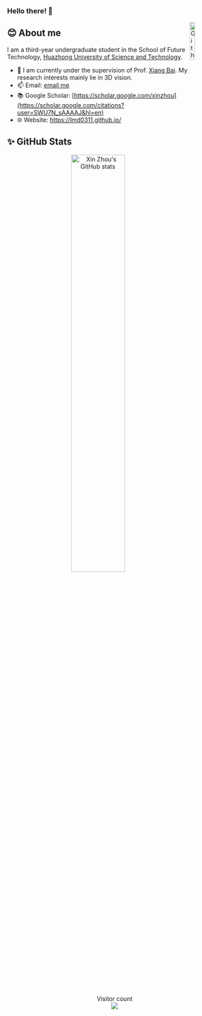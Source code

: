 ### Hello there! 👋
<img width="15%" align="right" alt="Github" src="https://user-images.githubusercontent.com/48678280/88862734-4903af80-d201-11ea-968b-9c939d88a37c.gif" />


## 😊 About me
I am a third-year undergraduate student  in the School of Future Technology, [Huazhong University of Science and Technology](http://english.hust.edu.cn/).

- 🔭 I am currently under the supervision of Prof. [Xiang Bai](https://scholar.google.com/citations?user=UeltiQ4AAAAJ&hl=en). My research interests mainly lie in 3D vision.
- 📫 Email: [email me](mailto:xzhou03@hust.edu.cn)
- 📚️ Google Scholar: [https://scholar.google.com/xinzhou](https://scholar.google.com/citations?user=SWU7N_sAAAAJ&hl=en)
- 🌐 Website: https://lmd0311.github.io/


## ✨ GitHub Stats
<p align="center"> 
  <img width="50%" align="center" alt="Xin Zhou's GitHub stats" src="https://github-readme-stats.vercel.app/api?username=LMD0311&show_icons=true" />
</p>

<p align="center"> 
  Visitor count<br>
  <img src="https://profile-counter.glitch.me/LMD0311/count.svg" />
</p>
